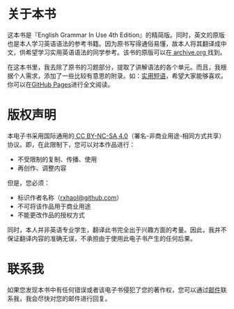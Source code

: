 # 关于本书

这本书是『English Grammar In Use 4th Edition』的精简版。同时，英文的原版也是本人学习英语语法的参考书籍。因为原书写得通俗易懂，故本人将其翻译成中文，供希望学习实用英语语法的同学参考。该书的原版可以在[ archive.org ](https://archive.org/details/3EnglishGrammarInUse4thEdition)找到。

在这本书里，我去除了原书的习题部分，提取了讲解语法的各个单元。而且，我根据个人需求，添加了一些比较有意思的附录。如：[实用短语](https://bonjourcs.github.io/english-grammar-in-use/#/appendix/interesting-phrases)，希望大家能够喜欢。你可以在[GitHub Pages](https://rxhaol.github.io/english-grammar-in-use)进行全文阅读。

# 版权声明

本电子书采用国际通用的[ CC BY-NC-SA 4.0](https://creativecommons.org/licenses/by-nc-sa/4.0/)（署名-非商业用途-相同方式共享）协议。即，在此限制下，您可以对本作品进行：

- 不受限制的复制、传播、使用
- 再创作、调整内容

但是，您必须：

- 标识作者名称（rxhaol@github.com）
- 不可将该作品用于商业用途
- 不能更改作品的授权方式

同时，本人并非英语专业学生，翻译此书完全出于兴趣方面的考量。因此，我并不保证翻译内容的准确无误，不承担由于使用此电子书产生的任何后果。

# 联系我

如果您发现本书中有任何错误或者该电子书侵犯了您的著作权，您可以通过[邮件](mailto:lch_office@foxmail.com)联系我，我会尽快对您的邮件进行回复。
